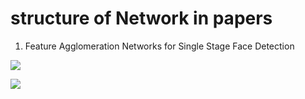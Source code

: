 # structure of Network in papers

1. Feature Agglomeration Networks for Single Stage Face Detection

![](https://github.com/busyboxs/Some-resources-useful-for-me/blob/master/images/FAN1.png)

![](https://github.com/busyboxs/Some-resources-useful-for-me/blob/master/images/FAN2.png)
